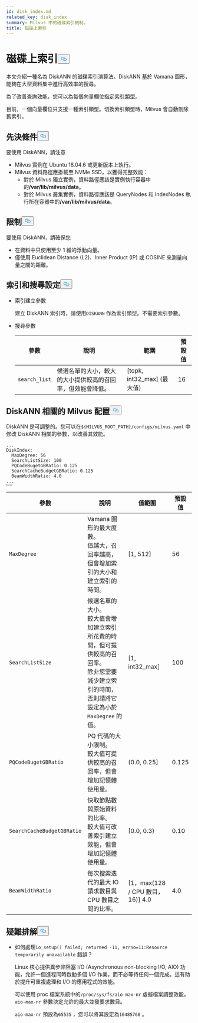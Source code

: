 ```yaml
---
id: disk_index.md
related_key: disk_index
summary: Milvus 中的磁碟索引機制。
title: 磁碟上索引
---
```

<h1 id="On-disk-Index" class="common-anchor-header">磁碟上索引<button data-href="#On-disk-Index" class="anchor-icon" translate="no">
      <svg translate="no"
        aria-hidden="true"
        focusable="false"
        height="20"
        version="1.1"
        viewBox="0 0 16 16"
        width="16"
      >
        <path
          fill="#0092E4"
          fill-rule="evenodd"
          d="M4 9h1v1H4c-1.5 0-3-1.69-3-3.5S2.55 3 4 3h4c1.45 0 3 1.69 3 3.5 0 1.41-.91 2.72-2 3.25V8.59c.58-.45 1-1.27 1-2.09C10 5.22 8.98 4 8 4H4c-.98 0-2 1.22-2 2.5S3 9 4 9zm9-3h-1v1h1c1 0 2 1.22 2 2.5S13.98 12 13 12H9c-.98 0-2-1.22-2-2.5 0-.83.42-1.64 1-2.09V6.25c-1.09.53-2 1.84-2 3.25C6 11.31 7.55 13 9 13h4c1.45 0 3-1.69 3-3.5S14.5 6 13 6z"
        ></path>
      </svg>
    </button></h1><p>本文介紹一種名為 DiskANN 的磁碟索引演算法。DiskANN 基於 Vamana 圖形，能夠在大型資料集中進行高效率的搜尋。</p>
<p>為了改善查詢效能，您可以為每個向量欄位<a href="/docs/zh-hant/index-vector-fields.md">指定索引類型</a>。</p>
<div class="alert note"> 
目前，一個向量欄位只支援一種索引類型。切換索引類型時，Milvus 會自動刪除舊索引。</div>
<h2 id="Prerequisites" class="common-anchor-header">先決條件<button data-href="#Prerequisites" class="anchor-icon" translate="no">
      <svg translate="no"
        aria-hidden="true"
        focusable="false"
        height="20"
        version="1.1"
        viewBox="0 0 16 16"
        width="16"
      >
        <path
          fill="#0092E4"
          fill-rule="evenodd"
          d="M4 9h1v1H4c-1.5 0-3-1.69-3-3.5S2.55 3 4 3h4c1.45 0 3 1.69 3 3.5 0 1.41-.91 2.72-2 3.25V8.59c.58-.45 1-1.27 1-2.09C10 5.22 8.98 4 8 4H4c-.98 0-2 1.22-2 2.5S3 9 4 9zm9-3h-1v1h1c1 0 2 1.22 2 2.5S13.98 12 13 12H9c-.98 0-2-1.22-2-2.5 0-.83.42-1.64 1-2.09V6.25c-1.09.53-2 1.84-2 3.25C6 11.31 7.55 13 9 13h4c1.45 0 3-1.69 3-3.5S14.5 6 13 6z"
        ></path>
      </svg>
    </button></h2><p>要使用 DiskANN，請注意</p>
<ul>
<li>Milvus 實例在 Ubuntu 18.04.6 或更新版本上執行。</li>
<li>Milvus 資料路徑應掛載至 NVMe SSD，以獲得完整效能：<ul>
<li>對於 Milvus 獨立實例，資料路徑應該是實例執行容器中的<strong>/var/lib/milvus/data</strong>。</li>
<li>對於 Milvus 叢集實例，資料路徑應該是 QueryNodes 和 IndexNodes 執行所在容器中的<strong>/var/lib/milvus/data</strong>。</li>
</ul></li>
</ul>
<h2 id="Limits" class="common-anchor-header">限制<button data-href="#Limits" class="anchor-icon" translate="no">
      <svg translate="no"
        aria-hidden="true"
        focusable="false"
        height="20"
        version="1.1"
        viewBox="0 0 16 16"
        width="16"
      >
        <path
          fill="#0092E4"
          fill-rule="evenodd"
          d="M4 9h1v1H4c-1.5 0-3-1.69-3-3.5S2.55 3 4 3h4c1.45 0 3 1.69 3 3.5 0 1.41-.91 2.72-2 3.25V8.59c.58-.45 1-1.27 1-2.09C10 5.22 8.98 4 8 4H4c-.98 0-2 1.22-2 2.5S3 9 4 9zm9-3h-1v1h1c1 0 2 1.22 2 2.5S13.98 12 13 12H9c-.98 0-2-1.22-2-2.5 0-.83.42-1.64 1-2.09V6.25c-1.09.53-2 1.84-2 3.25C6 11.31 7.55 13 9 13h4c1.45 0 3-1.69 3-3.5S14.5 6 13 6z"
        ></path>
      </svg>
    </button></h2><p>要使用 DiskANN，請確保您</p>
<ul>
<li>在資料中只使用至少 1 維的浮動向量。</li>
<li>僅使用 Euclidean Distance (L2)、Inner Product (IP) 或 COSINE 來測量向量之間的距離。</li>
</ul>
<h2 id="Index-and-search-settings" class="common-anchor-header">索引和搜尋設定<button data-href="#Index-and-search-settings" class="anchor-icon" translate="no">
      <svg translate="no"
        aria-hidden="true"
        focusable="false"
        height="20"
        version="1.1"
        viewBox="0 0 16 16"
        width="16"
      >
        <path
          fill="#0092E4"
          fill-rule="evenodd"
          d="M4 9h1v1H4c-1.5 0-3-1.69-3-3.5S2.55 3 4 3h4c1.45 0 3 1.69 3 3.5 0 1.41-.91 2.72-2 3.25V8.59c.58-.45 1-1.27 1-2.09C10 5.22 8.98 4 8 4H4c-.98 0-2 1.22-2 2.5S3 9 4 9zm9-3h-1v1h1c1 0 2 1.22 2 2.5S13.98 12 13 12H9c-.98 0-2-1.22-2-2.5 0-.83.42-1.64 1-2.09V6.25c-1.09.53-2 1.84-2 3.25C6 11.31 7.55 13 9 13h4c1.45 0 3-1.69 3-3.5S14.5 6 13 6z"
        ></path>
      </svg>
    </button></h2><ul>
<li><p>索引建立參數</p>
<p>建立 DiskANN 索引時，請使用<code translate="no">DISKANN</code> 作為索引類型。不需要索引參數。</p></li>
<li><p>搜尋參數</p>
<table>
<thead>
<tr><th>參數</th><th>說明</th><th>範圍</th><th>預設值</th></tr>
</thead>
<tbody>
<tr><td><code translate="no">search_list</code></td><td>候選名單的大小，較大的大小提供較高的召回率，但效能會降低。</td><td>[topk, int32_max] (最大值)</td><td>16</td></tr>
</tbody>
</table>
</li>
</ul>
<h2 id="DiskANN-related-Milvus-configurations" class="common-anchor-header">DiskANN 相關的 Milvus 配置<button data-href="#DiskANN-related-Milvus-configurations" class="anchor-icon" translate="no">
      <svg translate="no"
        aria-hidden="true"
        focusable="false"
        height="20"
        version="1.1"
        viewBox="0 0 16 16"
        width="16"
      >
        <path
          fill="#0092E4"
          fill-rule="evenodd"
          d="M4 9h1v1H4c-1.5 0-3-1.69-3-3.5S2.55 3 4 3h4c1.45 0 3 1.69 3 3.5 0 1.41-.91 2.72-2 3.25V8.59c.58-.45 1-1.27 1-2.09C10 5.22 8.98 4 8 4H4c-.98 0-2 1.22-2 2.5S3 9 4 9zm9-3h-1v1h1c1 0 2 1.22 2 2.5S13.98 12 13 12H9c-.98 0-2-1.22-2-2.5 0-.83.42-1.64 1-2.09V6.25c-1.09.53-2 1.84-2 3.25C6 11.31 7.55 13 9 13h4c1.45 0 3-1.69 3-3.5S14.5 6 13 6z"
        ></path>
      </svg>
    </button></h2><p>DiskANN 是可調整的。您可以在<code translate="no">${MILVUS_ROOT_PATH}/configs/milvus.yaml</code> 中修改 DiskANN 相關的參數，以改善其效能。</p>
<pre><code translate="no" class="language-YAML"><span class="hljs-string">...</span>
<span class="hljs-attr">DiskIndex:</span>
  <span class="hljs-attr">MaxDegree:</span> <span class="hljs-number">56</span>
  <span class="hljs-attr">SearchListSize:</span> <span class="hljs-number">100</span>
  <span class="hljs-attr">PQCodeBugetGBRatio:</span> <span class="hljs-number">0.125</span>
  <span class="hljs-attr">SearchCacheBudgetGBRatio:</span> <span class="hljs-number">0.125</span>
  <span class="hljs-attr">BeamWidthRatio:</span> <span class="hljs-number">4.0</span>
<span class="hljs-string">...</span>
<button class="copy-code-btn"></button></code></pre>
<table>
<thead>
<tr><th>參數</th><th>說明</th><th>值範圍</th><th>預設值</th></tr>
</thead>
<tbody>
<tr><td><code translate="no">MaxDegree</code></td><td>Vamana 圖形的最大度數。 <br/> 值越大，召回率越高，但會增加索引的大小和建立索引的時間。</td><td>[1, 512]</td><td>56</td></tr>
<tr><td><code translate="no">SearchListSize</code></td><td>候選名單的大小。 <br/> 較大值會增加建立索引所花費的時間，但可提供較高的召回率。 <br/> 除非您需要減少建立索引的時間，否則請將它設定為小於<code translate="no">MaxDegree</code> 的值。</td><td>[1, int32_max］</td><td>100</td></tr>
<tr><td><code translate="no">PQCodeBugetGBRatio</code></td><td>PQ 代碼的大小限制。 <br/> 較大值可提供較高的召回率，但會增加記憶體使用量。</td><td>(0.0, 0.25]</td><td>0.125</td></tr>
<tr><td><code translate="no">SearchCacheBudgetGBRatio</code></td><td>快取節點數與原始資料的比率。 <br/> 較大值可改善索引建立效能，但會增加記憶體使用量。</td><td>[0.0, 0.3)</td><td>0.10</td></tr>
<tr><td><code translate="no">BeamWidthRatio</code></td><td>每次搜索迭代的最大 IO 請求數目與 CPU 數目之間的比率。</td><td>[1，max(128 / CPU 數目，16)] 4.0</td><td>4.0</td></tr>
</tbody>
</table>
<h2 id="Troubleshooting" class="common-anchor-header">疑難排解<button data-href="#Troubleshooting" class="anchor-icon" translate="no">
      <svg translate="no"
        aria-hidden="true"
        focusable="false"
        height="20"
        version="1.1"
        viewBox="0 0 16 16"
        width="16"
      >
        <path
          fill="#0092E4"
          fill-rule="evenodd"
          d="M4 9h1v1H4c-1.5 0-3-1.69-3-3.5S2.55 3 4 3h4c1.45 0 3 1.69 3 3.5 0 1.41-.91 2.72-2 3.25V8.59c.58-.45 1-1.27 1-2.09C10 5.22 8.98 4 8 4H4c-.98 0-2 1.22-2 2.5S3 9 4 9zm9-3h-1v1h1c1 0 2 1.22 2 2.5S13.98 12 13 12H9c-.98 0-2-1.22-2-2.5 0-.83.42-1.64 1-2.09V6.25c-1.09.53-2 1.84-2 3.25C6 11.31 7.55 13 9 13h4c1.45 0 3-1.69 3-3.5S14.5 6 13 6z"
        ></path>
      </svg>
    </button></h2><ul>
<li><p>如何處理<code translate="no">io_setup() failed; returned -11, errno=11:Resource temporarily unavailable</code> 錯誤？</p>
<p>Linux 核心提供異步非阻塞 I/O (Asynchronous non-blocking I/O, AIO) 功能，允許一個進程同時啟動多個 I/O 作業，而不必等待任何一個完成。這有助於提升可重複處理和 I/O 的應用程式的效能。</p>
<p>可以使用 proc 檔案系統中的<code translate="no">/proc/sys/fs/aio-max-nr</code> 虛擬檔案調整效能。<code translate="no">aio-max-nr</code> 參數決定允許的最大並發要求數目。</p>
<p><code translate="no">aio-max-nr</code> 預設為<code translate="no">65535</code> ，您可以將其設定為<code translate="no">10485760</code> 。</p></li>
</ul>
